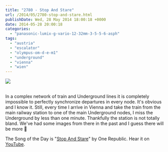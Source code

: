 ```yaml
---
title: "2780 - Stop And Stare"
url: /2014/05/2780-stop-and-stare.html
publishDate: Wed, 28 May 2014 18:00:18 +0000
date: 2014-05-28 20:00:18
categories: 
  - "panasonic-lumix-g-vario-12-32mm-3-5-5-6-asph"
tags: 
  - "austria"
  - "escalator"
  - "olympus-om-d-e-m1"
  - "underground"
  - "vienna"
  - "wien"
---
```

<div class="container">
<div class="center"><a target="_blank" href="https://d25zfm9zpd7gm5.cloudfront.net/1200x1200/2014/20140518_000056_lr.jpg"><img src="https://d25zfm9zpd7gm5.cloudfront.net/0600x0600/2014/20140518_000056_lr.jpg" /></a></div>
</div>
<br />

In a complex network of train and Underground lines it is completely impossible to perfectly synchronize departures in every node. It's obvious and I know it. Still, every time I arrive in Vienna and take the train from the main railway station to one of the main Underground nodes, I miss the Underground by less than one minute. Thankfully the station is not totally bland. We've had some images from there in the past and I guess there will be more 🙂

The Song of the Day is "<a href="http://www.lyricsmode.com/lyrics/o/one_republic/stop_and_stare.html" target="_blank">Stop And Stare</a>" by One Republic. Hear it on <a href="https://www.youtube.com/watch?v=HtNS1afUOnE" target="_blank">YouTube</a>.
